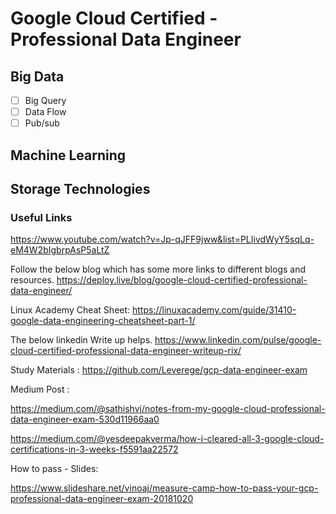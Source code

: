 # Google Cloud Certified - Professional Data Engineer
## Big Data
 - [ ] Big Query
 - [ ] Data Flow
 - [ ] Pub/sub
## Machine Learning
## Storage Technologies



### Useful Links
https://www.youtube.com/watch?v=Jp-qJFF9jww&list=PLIivdWyY5sqLq-eM4W2bIgbrpAsP5aLtZ

Follow the below blog which has some more links to different blogs and resources.
https://deploy.live/blog/google-cloud-certified-professional-data-engineer/

Linux Academy Cheat Sheet:
https://linuxacademy.com/guide/31410-google-data-engineering-cheatsheet-part-1/

The below linkedin Write up helps.
https://www.linkedin.com/pulse/google-cloud-certified-professional-data-engineer-writeup-rix/

Study Materials :
https://github.com/Leverege/gcp-data-engineer-exam

Medium Post :

https://medium.com/@sathishvj/notes-from-my-google-cloud-professional-data-engineer-exam-530d11966aa0

https://medium.com/@yesdeepakverma/how-i-cleared-all-3-google-cloud-certifications-in-3-weeks-f5591aa22572

How to pass - Slides:

https://www.slideshare.net/vinoaj/measure-camp-how-to-pass-your-gcp-professional-data-engineer-exam-20181020
